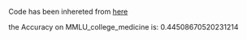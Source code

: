 Code has been inhereted from [here](https://github.com/Mehrdadghassabi/Gaokerena-V/tree/main/evaluation/multiple_choice_qa/MMLU-college_medicine/aya-expanse)

the Accuracy on MMLU_college_medicine is: 0.44508670520231214
